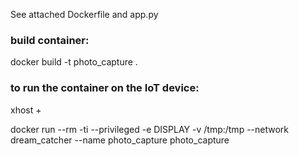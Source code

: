See attached Dockerfile and app.py

### build container:
docker build -t photo_capture .

### to run the container on the IoT device:

xhost + 

docker run --rm -ti --privileged -e DISPLAY -v /tmp:/tmp --network dream_catcher --name photo_capture photo_capture 
